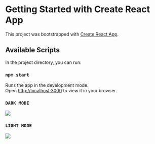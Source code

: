 # Getting Started with Create React App

This project was bootstrapped with [Create React App](https://github.com/facebook/create-react-app).

## Available Scripts

In the project directory, you can run:

### `npm start`

Runs the app in the development mode.\
Open [http://localhost:3000](http://localhost:3000) to view it in your browser.
### `DARK MODE`

<img src="https://res.cloudinary.com/di6kiwkwf/image/upload/v1652321701/APPS/PRUEBA/Screenshot_2022-05-11_211412_sjmfgt.png">

### `LIGHT MODE`

<img src="https://res.cloudinary.com/di6kiwkwf/image/upload/v1652321805/APPS/PRUEBA/Screenshot_2022-05-11_211625_eaqypn.png">